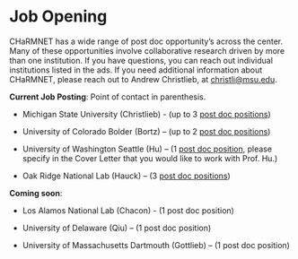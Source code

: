 # Job Opening 

CHaRMNET has a wide range of post doc opportunity’s across the center.  Many of these opportunities involve collaborative research driven by more than one institution.  If you have questions, you can reach out individual institutions listed in the ads.  If you need additional information about CHaRMNET, please reach out to Andrew Christlieb, at christli@msu.edu.

**Current Job Posting**:  Point of contact in parenthesis.

- Michigan State University (Christlieb) -  (up to 3 [post doc positions](https://careers.msu.edu/en-us/job/512952/research-associatefixed-term))

- University of Colorado Bolder (Bortz)  – (up to 2 [post doc positions](https://jobs.colorado.edu/jobs/JobDetail/PostDoctoral-Research-Associate/44188))

- University of Washington Seattle (Hu) – (1 [post doc position](https://www.mathjobs.org/jobs/list/20601), please specify in the Cover Letter that you would like to work with Prof. Hu.)

- Oak Ridge National Lab (Hauck) – (3 [post doc positions](https://www.mathjobs.org/jobs/ORNL))


**Coming soon**:

- Los Alamos National Lab (Chacon)  - (1 post doc position)

- University of Delaware (Qiu) – (1 post doc position)

- University of Massachusetts Dartmouth (Gottlieb) – (1 post doc position)




<script type="text/x-mathjax-config">MathJax.Hub.Config({TeX: {equationNumbers: {autoNumber: "all"}}, tex2jax: {inlineMath: [['$','$']]}});</script>
<script type="text/javascript" src="https://cdnjs.cloudflare.com/ajax/libs/mathjax/2.7.2/MathJax.js?config=TeX-AMS_HTML"></script>
